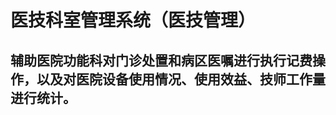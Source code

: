 <!--
 * @Date: 2020-08-12 09:22:12
 * @LastEditTime: 2020-08-12 09:23:02
 * @Description:
 * @FilePath: \web-op\src\views\his\mtd\mtdms\readme.md
-->

# 医技科室管理系统（医技管理）

## 辅助医院功能科对门诊处置和病区医嘱进行执行记费操作，以及对医院设备使用情况、使用效益、技师工作量进行统计。

